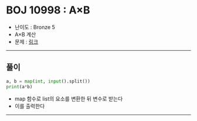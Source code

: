# BOJ 10998 : A×B
- 난이도 : Bronze 5
- A×B 계산
- 문제 : [링크](https://www.acmicpc.net/problem/10998)

---  

## 풀이
```python
a, b = map(int, input().split())
print(a*b)

```
- map 함수로 list의 요소를 변환한 뒤 변수로 받는다
- 이를 출력한다

---

